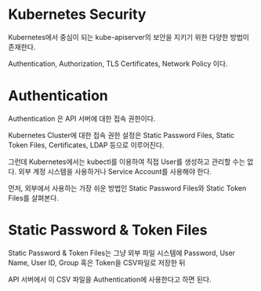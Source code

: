 # Kubernetes Security

Kubernetes에서 중심이 되는 kube-apiserver의 보안을 지키기 위한 다양한 방법이 존재한다.

Authentication, Authorization, TLS Certificates, Network Policy 이다.

# Authentication

Authentication 은 API 서버에 대한 접속 권한이다. 

Kubernetes Cluster에 대한 접속 권한 설정은 Static Password Files, Static Token Files, Certificates, LDAP 등으로 이루어진다.

그런데 Kubernetes에서는 kubectl를 이용하여 직접 User를 생성하고 관리할 수는 없다. 외부 계정 시스템을 사용하거나 Service Account를 사용해야 한다.

먼저, 외부에서 사용하는 가장 쉬운 방법인 Static Password Files와 Static Token Files를 살펴본다.

# Static Password & Token Files

Static Password & Token Files는 그냥 외부 파일 시스템에 Password, User Name, User ID, Group 혹은 Token을 CSV파일로 저장한 뒤

API 서버에서 이 CSV 파일을 Authentication에 사용한다고 하면 된다.




